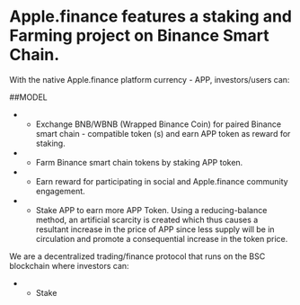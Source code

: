 # Apple.finance features a staking and Farming project on Binance Smart Chain. 
With the native Apple.finance platform currency - APP, investors/users can:

##MODEL
* - Exchange BNB/WBNB (Wrapped Binance Coin) for paired Binance smart chain - compatible token (s) and earn APP token as reward for staking. 
* - Farm Binance smart chain tokens by staking APP token. 
* - Earn reward for participating in social and Apple.finance community engagement. 
* - Stake APP to earn more APP Token. 
Using a reducing-balance method, an artificial scarcity is created which thus causes a resultant increase in the price of APP since 
less supply will be in circulation and promote a consequential increase in the token price. 

We are a decentralized trading/finance protocol that runs on the BSC blockchain where investors can:
* - Stake
